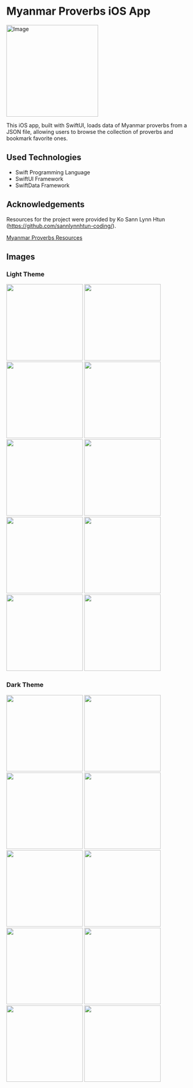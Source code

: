 # Myanmar Proverbs iOS App

<img width="240" height="240" alt="Image" src="https://github.com/user-attachments/assets/1fac6eae-aa19-4c23-90b9-9fadbd6ace88" />

This iOS app, built with SwiftUI, loads data of Myanmar proverbs from a JSON file, allowing users to browse the collection of proverbs and bookmark favorite ones.

## Used Technologies

- Swift Programming Language
- SwiftUI Framework
- SwiftData Framework

## Acknowledgements

Resources for the project were provided by Ko Sann Lynn Htun (https://github.com/sannlynnhtun-coding/).

[Myanmar Proverbs Resources](https://github.com/burma-project-ideas/myanmar-proverbs)

## Images

### Light Theme

<img src="https://github.com/user-attachments/assets/f4a27560-ab29-48a2-984b-7d014a6bb1ac" width="200">

<img src="https://github.com/user-attachments/assets/c249e9d4-206b-4dae-8716-eca9b1c3deff" width="200">

<img src="https://github.com/user-attachments/assets/29d382ca-0b03-40b0-aa73-47b456a63adb" width="200">

<img src="https://github.com/user-attachments/assets/11f98abb-f3b2-468c-b06b-a381bd283118" width="200">

<img src="https://github.com/user-attachments/assets/5a64af28-21b8-40f9-9177-d8a24f445fe2" width="200">

<img src="https://github.com/user-attachments/assets/041d003d-d0f6-4f33-8b6e-7552ff02cc45" width="200">

<img src="https://github.com/user-attachments/assets/5a9d0d19-d718-49c4-850d-5d21f424739a" width="200">

<img src="https://github.com/user-attachments/assets/7813e43e-111a-4b31-a38c-c5cfb90b3713" width="200">

<img src="https://github.com/user-attachments/assets/70ca96cb-e5dd-4894-a9e7-fa5329bc7477" width="200">

<img src="https://github.com/user-attachments/assets/05e24cba-ebe0-4999-b8b8-d84160f7b3df" width="200">

### Dark Theme

<img src="https://github.com/user-attachments/assets/2e56051a-de89-4cad-ad24-0da7fa082f6b" width="200">

<img src="https://github.com/user-attachments/assets/c1d8775d-cae7-478e-9e28-9cdbad39c2ca" width="200">

<img src="https://github.com/user-attachments/assets/91e6c4f7-bb85-4ece-936d-96b8852bb9b7" width="200">

<img src="https://github.com/user-attachments/assets/660d51fd-39ba-4f96-9583-6fb5a3b88f24" width="200">

<img src="https://github.com/user-attachments/assets/202452c3-e403-46b2-8911-691be1d61ea1" width="200">

<img src="https://github.com/user-attachments/assets/4451324d-dbc3-4d17-925b-599c47ad9904" width="200">

<img src="https://github.com/user-attachments/assets/e91a3d72-ac3a-4fe9-a09d-6b6ac8423d0b" width="200">

<img src="https://github.com/user-attachments/assets/b437cec0-4df6-42f5-81d7-8af65a0f3aa5" width="200">

<img src="https://github.com/user-attachments/assets/7b29e146-0c28-403e-a573-5c370999af3b" width="200">

<img src="https://github.com/user-attachments/assets/6a8b2575-f52c-4ce6-a2a0-d3a7e9f330ac" width="200">
